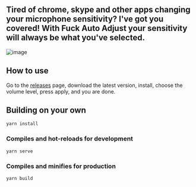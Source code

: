 ## Tired of chrome, skype and other apps changing your microphone sensitivity? I've got you covered! With Fuck Auto Adjust your sensitivity will always be what you've selected.

![image](https://user-images.githubusercontent.com/48604350/119916100-4285b780-bf3a-11eb-9b62-78a42a259b8d.png)

## How to use

Go to the [releases](https://github.com/hetrodoo/hetrodo-electron-fuck-auto-adjust/releases) page, download the latest version,
install, choose the volume level, press apply, and you are done.

## Building on your own

```
yarn install
```

### Compiles and hot-reloads for development

```
yarn serve
```

### Compiles and minifies for production

```
yarn build

